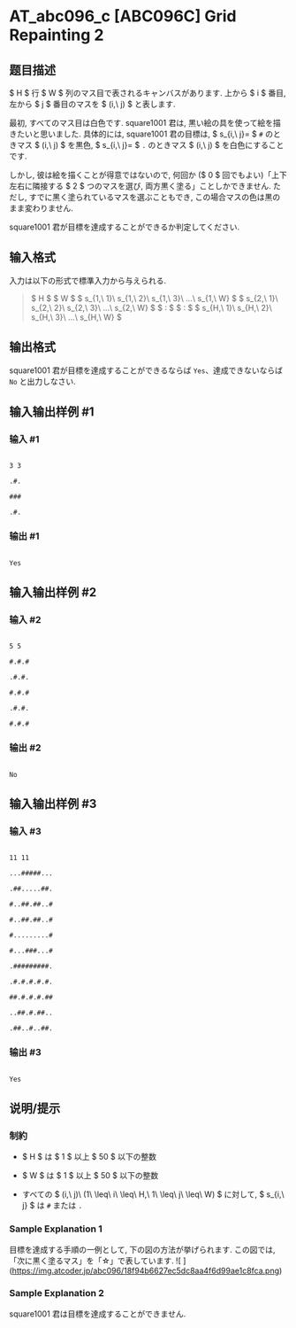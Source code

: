 # AT_abc096_c [ABC096C] Grid Repainting 2

## 题目描述

[problemUrl]: https://atcoder.jp/contests/abc096/tasks/abc096_c

$ H $ 行 $ W $ 列のマス目で表されるキャンバスがあります. 上から $ i $ 番目, 左から $ j $ 番目のマスを $ (i,\ j) $ と表します.  
 最初, すべてのマス目は白色です. square1001 君は, 黒い絵の具を使って絵を描きたいと思いました. 具体的には, square1001 君の目標は, $ s_{i,\ j}= $ `#` のときマス $ (i,\ j) $ を黒色, $ s_{i,\ j}= $ `.` のときマス $ (i,\ j) $ を白色にすることです.  
 しかし, 彼は絵を描くことが得意ではないので, 何回か ($ 0 $ 回でもよい)「上下左右に隣接する $ 2 $ つのマスを選び, 両方黒く塗る」ことしかできません. ただし, すでに黒く塗られているマスを選ぶこともでき, この場合マスの色は黒のまま変わりません.   
 square1001 君が目標を達成することができるか判定してください.

## 输入格式

入力は以下の形式で標準入力から与えられる.

> $ H $ $ W $ $ s_{1,\ 1}\ s_{1,\ 2}\ s_{1,\ 3}\ ...\ s_{1,\ W} $ $ s_{2,\ 1}\ s_{2,\ 2}\ s_{2,\ 3}\ ...\ s_{2,\ W} $ $ : $ $ : $ $ s_{H,\ 1}\ s_{H,\ 2}\ s_{H,\ 3}\ ...\ s_{H,\ W} $

## 输出格式

square1001 君が目標を達成することができるならば `Yes`、達成できないならば `No` と出力しなさい.

## 输入输出样例 #1

### 输入 #1

```
3 3
.#.
###
.#.
```

### 输出 #1

```
Yes
```

## 输入输出样例 #2

### 输入 #2

```
5 5
#.#.#
.#.#.
#.#.#
.#.#.
#.#.#
```

### 输出 #2

```
No
```

## 输入输出样例 #3

### 输入 #3

```
11 11
...#####...
.##.....##.
#..##.##..#
#..##.##..#
#.........#
#...###...#
.#########.
.#.#.#.#.#.
##.#.#.#.##
..##.#.##..
.##..#..##.
```

### 输出 #3

```
Yes
```

## 说明/提示

### 制約

- $ H $ は $ 1 $ 以上 $ 50 $ 以下の整数
- $ W $ は $ 1 $ 以上 $ 50 $ 以下の整数
- すべての $ (i,\ j)\ (1\ \leq\ i\ \leq\ H,\ 1\ \leq\ j\ \leq\ W) $ に対して, $ s_{i,\ j} $ は `#` または `.`

### Sample Explanation 1

目標を達成する手順の一例として, 下の図の方法が挙げられます. この図では, 「次に黒く塗るマス」を「☆」で表しています. !\[ \](https://img.atcoder.jp/abc096/18f94b6627ec5dc8aa4f6d99ae1c8fca.png)

### Sample Explanation 2

square1001 君は目標を達成することができません.